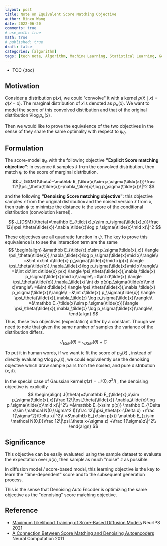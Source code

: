 ```yaml
---
layout: post
title: Note on Equivalent Score Matching Objective
author: Binxu Wang
date: 2022-06-20 
comments: true
# use_math: true
math: true
# published: true
draft: false
categories: [algorithm]
tags: [tech note, Algorithm, Machine Learning, Statistical Learning, Generative Model, probability]
---
```


* TOC
{:toc}




## Motivation

Consider a distribution $p(x)$, we could "convolve" it with a kernel $p(\tilde{x}\mid x)=q(\tilde{x}-x)$. The marginal distribution of $\tilde{x}$ is denoted as $p_\sigma(\tilde{x})$. We want to model the score of this convolved distribution and that of the original distribution $\nabla\log p_\sigma(\tilde{x})$ . 

Then we would like to prove the equivalence of the two objectives in the sense of they share the same optimality with respect to $\psi_\theta$ 

## Formulation

The score-model $\psi_\theta$ with the following objective  **"Explicit Score matching objective"**: in essence it samples $\tilde{x}$ from the convolved distribution, then match $\psi$ to the score of marginal distribution. 

$$
J_{ESM}(\theta)=\mathbb E_{\tilde{x}\sim p_\sigma(\tilde{x})}\frac 12\|\psi_\theta(\tilde{x})-\nabla_\tilde{x}\log p_\sigma(\tilde{x})\|^2
$$

and the following **"Denoising Score matching objective"**: this objective samples $x$ from the original distribution and the noised version $\tilde{x}$ from $x$, then train $\psi$  to minimize the distance to the score of the conditional distribution (convolution kernel). 

$$
J_{DSM}(\theta)=\mathbb E_{\tilde{x},x\sim p_\sigma(\tilde{x},x)}\frac 12\|\psi_\theta(\tilde{x})-\nabla_\tilde{x}\log p_\sigma(\tilde{x}\mid x)\|^2
$$

These objectives are all quadratic function in $\psi$. The key to prove this equivalence is to see the interaction term are the same 
$$
\begin{align}
&\mathbb E_{\tilde{x},x\sim p_\sigma(\tilde{x},x)}   \langle \psi_\theta(\tilde{x}),\nabla_\tilde{x}\log p_\sigma(\tilde{x}\mid x)\rangle\\
=&\int dx\int d\tilde{x} p_\sigma(\tilde{x}\mid x)p(x)   \langle \psi_\theta(\tilde{x}),\nabla_\tilde{x}\log p_\sigma(\tilde{x}\mid x)\rangle\\
=&\int dx\int d\tilde{x} p(x)   \langle \psi_\theta(\tilde{x}),\nabla_\tilde{x}  p_\sigma(\tilde{x}\mid x)\rangle\\
=&\int d\tilde{x}   \langle \psi_\theta(\tilde{x}),\nabla_\tilde{x}  \int dx p(x)p_\sigma(\tilde{x}\mid x)\rangle\\
=&\int d\tilde{x}   \langle \psi_\theta(\tilde{x}),\nabla_\tilde{x}  p_\sigma(\tilde{x})\rangle\\
=&\int d\tilde{x}  p_\sigma(\tilde{x}) \langle \psi_\theta(\tilde{x}),\nabla_\tilde{x}  \log p_\sigma(\tilde{x})\rangle\\
=&\mathbb E_{\tilde{x}\sim p_\sigma(\tilde{x})}\langle \psi_\theta(\tilde{x}),\nabla_\tilde{x}  \log p_\sigma(\tilde{x})\rangle\\
\end{align}
$$
Thus, these two objectives (expectation) differ by a constant. Though we need to note that given the same number of samples the variance of the distribution differs. 

$$
J_{ESM}(\theta)=J_{DSM}(\theta) +C
$$

To put it in human words, if we want to fit the score of $p_\sigma(\tilde{x})$ , instead of directly evaluating $\nabla \log p_\sigma(\tilde{x})$, we could equivalently use the denoising objective which draw sample pairs from the noised, and pure distribution $(x,\tilde{x})$. 

In the special case of Gaussian kernel $q(z)=\mathcal N(0,\sigma^2 I)$ , the denoising objective is explicitly 
$$
\begin{align}
J(\theta)=&\mathbb E_{\tilde{x},x\sim p_\sigma(\tilde{x},x)}\frac 12\|\psi_\theta(\tilde{x})-\nabla_\tilde{x}\log p_\sigma(\tilde{x}\mid x)\|^2\\
=&\mathbb E_{x\sim p(x)} \mathbb E_{\Delta x\sim \mathcal N(0,\sigma^2 I)}\frac 12\|\psi_\theta(x+\Delta x) +\frac 1{\sigma^2}\Delta x\|^2\\
=&\mathbb E_{x\sim p(x)} \mathbb E_{z\sim \mathcal N(0,I)}\frac 12\|\psi_\theta(x+\sigma z) +\frac 1{\sigma}z\|^2\\
\end{align}
$$

## Significance

This objective can be easily evaluated: using the sample dataset to evaluate the expectation over $p(x)$, then sample as much "noise" $z$ as possible. 

In diffusion model / score-based model, this learning objective is the key to learn the "time-dependent" score and to the subsequent generation process. 

This is the sense that Denoising Auto Encoder is optimizing the same objective as the "denoising" score matching objective. 



## Reference 

* [Maximum Likelihood Training of Score-Based Diffusion Models](https://arxiv.org/abs/2101.09258) NeurIPS 2021
* [A Connection Between Score Matching and Denoising Autoencoders](https://www.iro.umontreal.ca/~vincentp/Publications/DenoisingScoreMatching_NeuralComp2011.pdf) Neural Computation 2011 

